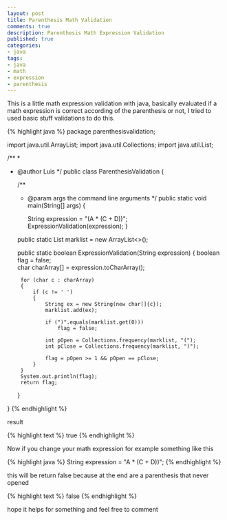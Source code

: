 ```yaml
---
layout: post
title: Parenthesis Math Validation
comments: true
description: Parenthesis Math Expression Validation
published: true
categories:
- java
tags:
- java
- math
- expression
- parenthesis
---
```


This is a little math expression validation with java, basically evaluated if a math expression is correct according of the parenthesis or not, I tried to used basic stuff validations to do this.

{% highlight java %} 
package parenthesisvalidation;

import java.util.ArrayList;
import java.util.Collections;
import java.util.List;

/**
 *
 * @author Luis
 */
public class ParenthesisValidation {

    /**
     * @param args the command line arguments
     */
    public static void main(String[] args) {
        
        String expression = "(A * (C + D))";
        ExpressionValidation(expression); 
    }
    
    public static List<String> marklist = new ArrayList<>();
    
    public static boolean ExpressionValidation(String expression)
    {
        boolean flag = false;       
        char charArray[] = expression.toCharArray();
        
        for (char c : charArray)
        {
            if (c != ' ')
            {
                String ex = new String(new char[]{c});                    
                marklist.add(ex);

                if (")".equals(marklist.get(0)))
                    flag = false;

                int pOpen = Collections.frequency(marklist, "(");
                int pClose = Collections.frequency(marklist, ")");

                flag = pOpen >= 1 && pOpen == pClose;
            }
        }
        System.out.println(flag);       
        return flag;
    }
    
}
{% endhighlight %}

result 

{% highlight text %} 
true
{% endhighlight %}

Now if you change your math expression for example something like this

{% highlight java %} 
String expression = "A * (C + D))";
{% endhighlight %}

this will be return false because at the end are a parenthesis that never opened

{% highlight text %} 
false
{% endhighlight %}

hope it helps for something and feel free to comment